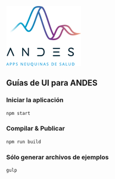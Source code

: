 ![ANDES](https://github.com/andes/andes.github.io/raw/master/images/logo.png)

## Guías de UI para ANDES

### Iniciar la aplicación

```bash
npm start
```

### Compilar & Publicar

```bash
npm run build
```

### Sólo generar archivos de ejemplos

```bash
gulp
```

